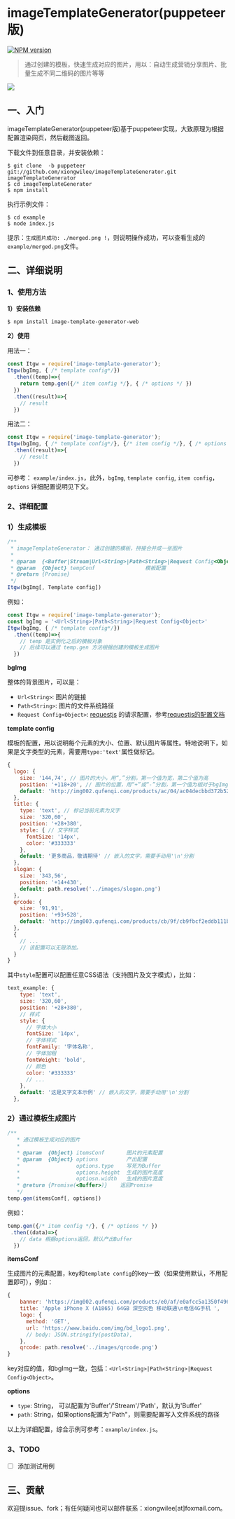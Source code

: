# imageTemplateGenerator(puppeteer版)

[![NPM version](https://img.shields.io/npm/v/image-template-generator-web.svg)](https://www.npmjs.com/package/image-template-generator-web)

> 通过创建的模板，快速生成对应的图片，用以：自动生成营销分享图片、批量生成不同二维码的图片等等

![](http://wx4.sinaimg.cn/large/7171171cgy1fr2ks4nozjg20mz0buu0x.gif)

## 一、入门

imageTemplateGenerator(puppeteer版)基于puppeteer实现，大致原理为根据配置渲染网页，然后截图返回。

下载文件到任意目录，并安装依赖：
```shell
$ git clone  -b puppeteer git://github.com/xiongwilee/imageTemplateGenerator.git imageTemplateGenerator
$ cd imageTemplateGenerator
$ npm install
```

执行示例文件：
```shell
$ cd example
$ node index.js
```

提示：`生成图片成功: ./merged.png !`，则说明操作成功，可以查看生成的`example/merged.png`文件。

## 二、详细说明

### 1、使用方法

**1）安装依赖**

```shell
$ npm install image-template-generator-web
```

**2）使用**

用法一：
```javascript
const Itgw = require('image-template-generator');
Itgw(bgImg, { /* template config*/})
  .then((temp)=>{
    return temp.gen({/* item config */}, { /* options */ })
  })
  .then((result)=>{
    // result
  })
```

用法二：
```javascript
const Itgw = require('image-template-generator');
Itgw(bgImg, { /* template config*/}, {/* item config */}, { /* options */ })
  .then((result)=>{
    // result
  })
```

可参考： `example/index.js`，此外，`bgImg`, `template config`, `item config`，`options` 详细配置说明见下文。

### 2、详细配置

### 1）生成模板

```javascript
/**
 * imageTemplateGenerator： 通过创建的模板，拼接合并成一张图片
 * 
 * @param  {<Buffer|Stream|Url<String>|Path<String>|Request Config<Object>} bg        背景图片
 * @param  {Object} tempConf                模板配置
 * @return {Promise}
 */
Itgw(bgImg[, Template config])
```

例如：
```javascript
const Itgw = require('image-template-generator');
const bgImg = '<Url<String>|Path<String>|Request Config<Object>'
Itgw(bgImg, { /* template config*/})
  .then((temp)=>{
    // temp 是实例化之后的模板对象
    // 后续可以通过 temp.gen 方法根据创建的模板生成图片
  })
```

**bgImg**

整体的背景图片，可以是：

- `Url<String>`: 图片的链接
- `Path<String>`: 图片的文件系统路径
- `Request Config<Object>`: [requestjs](https://github.com/request/request) 的请求配置，参考[requestjs的配置文档](https://github.com/request/request#requestoptions-callback)

**template config**

模板的配置，用以说明每个元素的大小、位置、默认图片等属性。特地说明下，如果是文字类型的元素，需要用`type:'text'`属性做标记。

```JavaScript
{
  logo: {
    size: '144,74', // 图片的大小，用“,”分割，第一个值为宽，第二个值为高
    position: '+118+20', // 图片的位置，用“+”或“-”分割，第一个值为相对于bgImg的x轴偏移，第二个值为相对y轴，参考：https://github.com/aheckmann/gm
    default: 'http://img002.qufenqi.com/products/ac/04/ac04decbbd372b5289e1bf1be30fad99.png' // 默认图片，和bgImg一样，可以是：<Buffer|Stream|Url<String>|Path<String>|Request Config<Object>
  },
  title: {
    type: 'text', // 标记当前元素为文字
    size: '320,60',
    position: '+28+380',
    style: { // 文字样式
      fontSize: '14px',
      color: '#333333'
    },
    default: '更多商品，敬请期待' // 嵌入的文字，需要手动用'\n'分割
  },
  slogan: {
    size: '343,56',
    position: '+14+430',
    default: path.resolve('../images/slogan.png')
  },
  qrcode: {
    size: '91,91',
    position: '+93+528',
    default: 'http://img003.qufenqi.com/products/cb/9f/cb9fbcf2eddb111b08ec6c0795900060.png'
  },
  {
    // ... 
    // 该配置可以无限添加。
  }
}
```

其中`style`配置可以配置任意CSS语法（支持图片及文字模式），比如：

```javascript
text_example: {
    type: 'text',
    size: '320,60',
    position: '+28+380',
    // 样式
    style: { 
      // 字体大小
      fontSize: '14px',
      // 字体样式
      fontFamily: '字体名称',
      // 字体加粗
      fontWeight: 'bold',
      // 颜色
      color: '#333333'
      // ...
    },
    default: '这是文字文本示例' // 嵌入的文字，需要手动用'\n'分割
  },
```

### 2）通过模板生成图片

```javascript
/**
   * 通过模板生成对应的图片
   * 
   * @param  {Object} itemsConf       图片的元素配置
   * @param  {Object} options         产出配置
   *                  options.type    写死为Buffer
   *                  options.height  生成的图片高度
   *                  optiosn.width   生成的图片宽度
   * @return {Promise(<Buffer>)}    返回Promise
   */
temp.gen(itemsConf[, options])
```

例如：
```javascript
temp.gen({/* item config */}, { /* options */ })
 .then((data)=>{
    // data 根据options返回，默认产出Buffer
  })
```

**itemsConf**

生成图片的元素配置，key和`template config`的key一致（如果使用默认，不用配置即可），例如：
```javascript
{
    banner: 'https://img002.qufenqi.com/products/e0/af/e0afcc5a1350f4966f963bc0bff6aafa.jpg',
    title: 'Apple iPhone X (A1865) 64GB 深空灰色 移动联通\n电信4G手机 ',
    logo: {
      method: 'GET',
      url: 'https://www.baidu.com/img/bd_logo1.png',
      // body: JSON.stringify(postData),
    },
    qrcode: path.resolve('../images/qrcode.png')
}
```

key对应的值，和bgImg一致，包括：`<Url<String>|Path<String>|Request Config<Object>`。

**options**

- `type`: String， 可以配置为'Buffer'/'Stream'/'Path'，默认为'Buffer'
- `path`: String，如果options配置为"Path"，则需要配置写入文件系统的路径


以上为详细配置，综合示例可参考：`example/index.js`。

### 3、TODO

- [ ] 添加测试用例 

## 三、贡献

欢迎提issue、fork；有任何疑问也可以邮件联系：xiongwilee[at]foxmail.com。